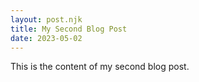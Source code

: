 ```yaml
---
layout: post.njk
title: My Second Blog Post
date: 2023-05-02
---
```

This is the content of my second blog post.